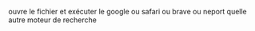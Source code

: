 ouvre le fichier et exécuter le google ou safari ou brave ou neport quelle autre moteur de recherche
